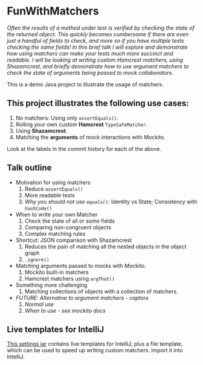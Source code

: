 # FunWithMatchers

_Often the results of a method under test is verified by checking the state of the returned object. This quickly becomes cumbersome if there are even just a handful of fields to check, and more so if you have multiple tests checking the same fields! In this brief talk I will explore and demonstrate how using matchers can make your tests much more succinct and readable. I will be looking at writing custom Hamcrest matchers, using Shazamcrest, and briefly demonstrate how to use argument matchers to check the state of arguments being passed to mock collaborators._

This is a demo Java project to illustrate the usage of matchers.

## This project illustrates the following use cases:

1. No matchers: Using only `assertEquals()`.
1. Rolling your own custom **Hamcrest** `TypeSafeMatcher`.
1. Using **Shazamcrest**.
1. Matching the **arguments** of mock interactions with Mockito.

Look at the labels in the commit history for each of the above.

## Talk outline
* Motivation for using matchers
    1. Reduce `assertEquals()`
    1. More readable tests
    1. *Why you should not use `equals()`:* Identity vs State; Consistency with `hashCode()`
* When to write your own Matcher
    1. Check the state of all or some fields
    1. Comparing non-congruent objects
    1. Complex matching rules
* Shortcut: JSON comparison with Shazamcrest
    1. Reduces the pain of matching all the nested objects in the object graph
    1. `.ignore()`
* Matching arguments passed to mocks with Mockito.
    1. Mockito built-in matchers
    1. Hamcrest matchers using `argThat()`
* Something more challenging
    1. Matching collections of objects with a collection of matchers.
* *FUTURE: Alternative to argument matchers - captors*
    1. *Normal use*
    1. *When to use - see mockito docs*
    
## Live templates for IntelliJ
[This settings jar](settings.jar) contains live templates for IntelliJ, plus a file template, which can be used to
speed up writing custom matchers. Import it into IntelliJ.
